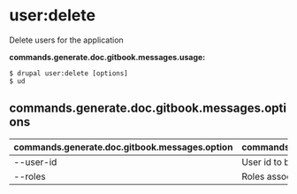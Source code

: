 # user:delete
Delete users for the application

**commands.generate.doc.gitbook.messages.usage:**
```
$ drupal user:delete [options]
$ ud  
```

## commands.generate.doc.gitbook.messages.options
commands.generate.doc.gitbook.messages.option | commands.generate.doc.gitbook.messages.details
-------|-------------
--user-id | User id to be deleted
--roles | Roles associated to users to be deleted
